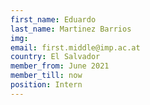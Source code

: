```yaml
---
first_name: Eduardo 
last_name: Martinez Barrios
img: 
email: first.middle@imp.ac.at
country: El Salvador
member_from: June 2021
member_till: now
position: Intern
---
```

